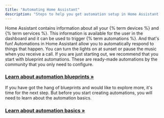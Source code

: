 ```yaml
---
title: "Automating Home Assistant"
description: "Steps to help you get automation setup in Home Assistant."
---
```

Home Assistant contains information about all your {% term devices %} and {% term services %}. This information is available for the user in the dashboard and it can be used to trigger {% term automations %}. And that's fun!
Automations in Home Assistant allow you to automatically respond to things that happen. You can turn the lights on at sunset or pause the music when you receive a call.
If you are just starting out, we recommend that you start with blueprint automations. These are ready-made automations by the community that you only need to configure.
### [Learn about automation blueprints &raquo;](/docs/automation/using_blueprints/)
If you have got the hang of blueprints and would like to explore more, it's time for the next step. But before you start creating automations, you will need to learn about the automation basics.
### [Learn about automation basics &raquo;](/docs/automation/basics/)